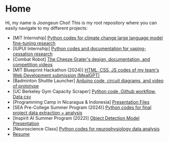 # Home
Hi, my name is Joongeun Choi! This is my root repository where you can easily navigate to my different projects: 
* [MIT Internship] [Python codes for climate change large language model fine-tuning research](https://github.com/Joongeun/MIT-Internship-2024)
* [IUPUI Internship] [Python codes and documentation for vaping-cessation research](https://github.com/Joongeun/IUPUI-Internship-2023)
* [Combat Robot] [The Cheeze Grater's design, documentation, and competition videos](https://github.com/Joongeun/The-Cheeze-Grater-Battlebot)
* [MIT Blueprint Hackathon (2024)] [HTML, CSS, JS codes of my team's Web Development submission (MealGPT)](https://github.com/Joongeun/2024-MIT-Blueprint-Hackathon-Web-Development)
* [Badminton Shuttle Launcher] [Arduino code, circuit diagrams, and video of prototype](https://github.com/Joongeun/Badminton-Shuttle-Launcher/tree/main)
* [UC Berkeley Gym Capacity Scraper] [Python code, Github workflow, Data csv](https://github.com/Joongeun/cal_gym_crowd_meter_scraper/tree/main)
* [Programming Camp in Nicaragua & Indonesia] [Presentation Files](https://github.com/Joongeun/Nicaragua-Indonesia-Programming-Camps)
* [SEA Pre-College Summer Program (2024)] [Python codes for final project data extraction + analysis](https://github.com/Joongeun/Argo-Data-Collection-SEA-Summer-Program-2024)
* [Inspirit AI Summer Program (2022)] [Object Detection Model Presentation](https://docs.google.com/presentation/d/1nk4_AQywIDoncPazdxsbwL8wX1iMCgo3iqssLSqCa1k/edit#slide=id.g13acbe574c9_0_1847)
* [Neuroscience Class] [Python codes for neurophysiology data analysis](https://github.com/Joongeun/Neuroscience-Code)
* [Resume](https://docs.google.com/document/d/1blRSRe71AovX8OIvPNdmgtewCJytQ7JGk3UZsTXTbQ0/edit?tab=t.0)
